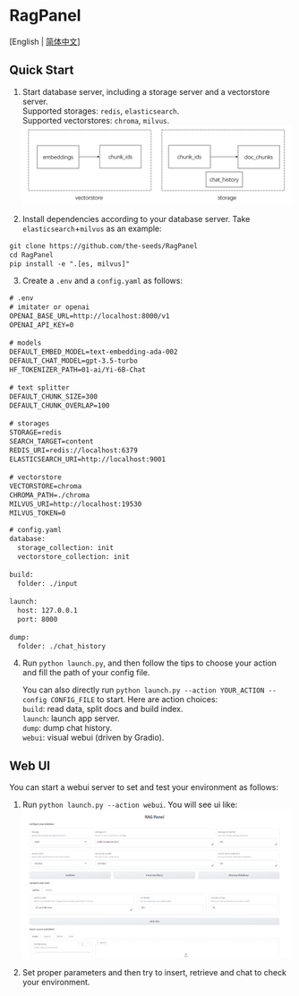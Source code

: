 # RagPanel
[English | [简体中文](README_zh.md)]
## Quick Start
1. Start database server, including a storage server and a vectorstore server.  
Supported storages: `redis`,  `elasticsearch`.  
Supported vectorstores: `chroma`, `milvus`.  
![database](assets/database.png)

2. Install dependencies according to your database server. Take `elasticsearch`+`milvus` as an example:
```
git clone https://github.com/the-seeds/RagPanel
cd RagPanel
pip install -e ".[es, milvus]"
```

3. Create a `.env` and a `config.yaml` as follows:
```
# .env
# imitater or openai
OPENAI_BASE_URL=http://localhost:8000/v1
OPENAI_API_KEY=0

# models
DEFAULT_EMBED_MODEL=text-embedding-ada-002
DEFAULT_CHAT_MODEL=gpt-3.5-turbo
HF_TOKENIZER_PATH=01-ai/Yi-6B-Chat

# text splitter
DEFAULT_CHUNK_SIZE=300
DEFAULT_CHUNK_OVERLAP=100

# storages
STORAGE=redis
SEARCH_TARGET=content
REDIS_URI=redis://localhost:6379
ELASTICSEARCH_URI=http://localhost:9001

# vectorstore
VECTORSTORE=chroma
CHROMA_PATH=./chroma
MILVUS_URI=http://localhost:19530
MILVUS_TOKEN=0
```

```
# config.yaml
database:
  storage_collection: init
  vectorstore_collection: init

build:
  folder: ./input

launch:
  host: 127.0.0.1
  port: 8000

dump:
  folder: ./chat_history
```

4. Run `python launch.py`, and then follow the tips to choose your action and fill the path of your config file.  

   You can also directly run `python launch.py --action YOUR_ACTION --config CONFIG_FILE` to start. Here are action choices:  
   `build`: read data, split docs and build index.  
   `launch`: launch app server.  
   `dump`: dump chat history.  
   `webui`: visual webui (driven by Gradio).
   
## Web UI
You can start a webui server to set and test your environment as follows:
1. Run `python launch.py --action webui`. You will see ui like:
![Web UI](assets/webui.png)

2. Set proper parameters and then try to insert, retrieve and chat to check your environment.

